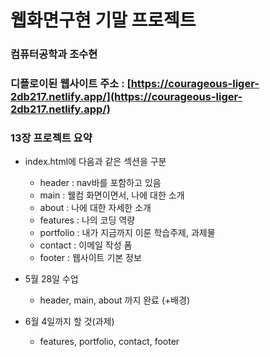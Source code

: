 # 웹화면구현 기말 프로젝트

### 컴퓨터공학과 조수현

### 디플로이된 웹사이트 주소 : [https://courageous-liger-2db217.netlify.app/](https://courageous-liger-2db217.netlify.app/)

### 13장 프로젝트 요약

- index.html에 다음과 같은 섹션을 구분
    - header : nav바를 포함하고 있음
    - main : 웰컴 화면이면서, 나에 대한 소개
    - about : 나에 대한 자세한 소개
    - features : 나의 코딩 역량
    - portfolio : 내가 지금까지 이룬 학습주제, 과제물
    - contact : 이메일 작성 폼
    - footer : 웹사이트 기본 정보

- 5월 28일 수업
    - header, main, about 까지 완료 (+배경)

- 6월 4일까지 할 것(과제)
    - features, portfolio, contact, footer